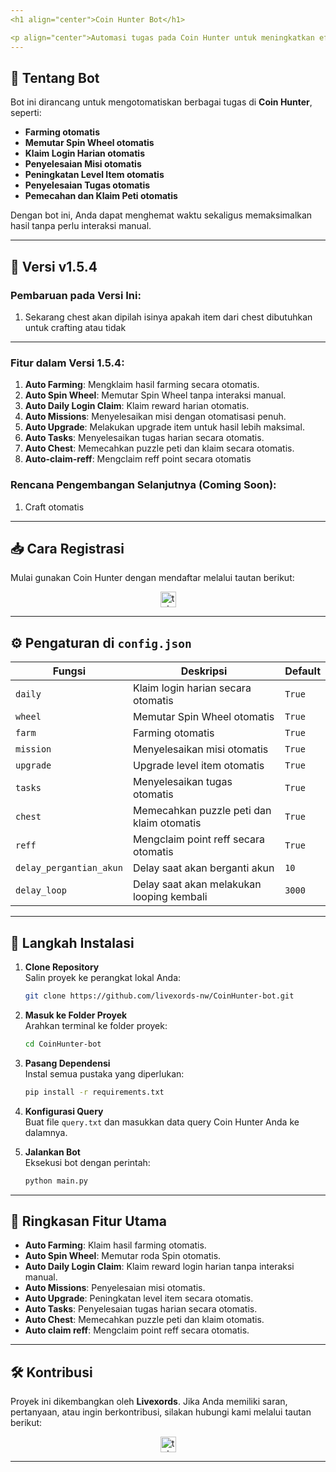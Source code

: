 ```yaml
---
<h1 align="center">Coin Hunter Bot</h1>

<p align="center">Automasi tugas pada Coin Hunter untuk meningkatkan efisiensi dan hasil Anda!</p>
---
```


## 🚀 **Tentang Bot**

Bot ini dirancang untuk mengotomatiskan berbagai tugas di **Coin Hunter**, seperti:

- **Farming otomatis**
- **Memutar Spin Wheel otomatis**
- **Klaim Login Harian otomatis**
- **Penyelesaian Misi otomatis**
- **Peningkatan Level Item otomatis**
- **Penyelesaian Tugas otomatis**
- **Pemecahan dan Klaim Peti otomatis**

Dengan bot ini, Anda dapat menghemat waktu sekaligus memaksimalkan hasil tanpa perlu interaksi manual.

---

## 🌟 **Versi v1.5.4**

### **Pembaruan pada Versi Ini**:

1. Sekarang chest akan dipilah isinya apakah item dari chest dibutuhkan untuk crafting atau tidak

---

### **Fitur dalam Versi 1.5.4**:

1. **Auto Farming**: Mengklaim hasil farming secara otomatis.
2. **Auto Spin Wheel**: Memutar Spin Wheel tanpa interaksi manual.
3. **Auto Daily Login Claim**: Klaim reward harian otomatis.
4. **Auto Missions**: Menyelesaikan misi dengan otomatisasi penuh.
5. **Auto Upgrade**: Melakukan upgrade item untuk hasil lebih maksimal.
6. **Auto Tasks**: Menyelesaikan tugas harian secara otomatis.
7. **Auto Chest**: Memecahkan puzzle peti dan klaim secara otomatis.
8. **Auto-claim-reff**: Mengclaim reff point secara otomatis

### **Rencana Pengembangan Selanjutnya (Coming Soon)**:

1. Craft otomatis

---

## 📥 **Cara Registrasi**

Mulai gunakan Coin Hunter dengan mendaftar melalui tautan berikut:

<div align="center">
  <a href="https://t.me/CoinHuntersGameBot/app?startapp=hunter_62f2b4787229bd5b09a541d53180f956" target="_blank">
    <img src="https://img.shields.io/static/v1?message=CoinHunter&logo=telegram&label=&color=2CA5E0&logoColor=white&labelColor=&style=for-the-badge" height="25" alt="telegram logo" />
  </a>
</div>

---

## ⚙️ **Pengaturan di `config.json`**

| **Fungsi**              | **Deskripsi**                             | **Default** |
| ----------------------- | ----------------------------------------- | ----------- |
| `daily`                 | Klaim login harian secara otomatis        | `True`      |
| `wheel`                 | Memutar Spin Wheel otomatis               | `True`      |
| `farm`                  | Farming otomatis                          | `True`      |
| `mission`               | Menyelesaikan misi otomatis               | `True`      |
| `upgrade`               | Upgrade level item otomatis               | `True`      |
| `tasks`                 | Menyelesaikan tugas otomatis              | `True`      |
| `chest`                 | Memecahkan puzzle peti dan klaim otomatis | `True`      |
| `reff`                  | Mengclaim point reff secara otomatis      | `True`      |
| `delay_pergantian_akun` | Delay saat akan berganti akun             | `10`        |
| `delay_loop`            | Delay saat akan melakukan looping kembali | `3000`      |

---

## 📖 **Langkah Instalasi**

1. **Clone Repository**  
   Salin proyek ke perangkat lokal Anda:

   ```bash
   git clone https://github.com/livexords-nw/CoinHunter-bot.git
   ```

2. **Masuk ke Folder Proyek**  
   Arahkan terminal ke folder proyek:

   ```bash
   cd CoinHunter-bot
   ```

3. **Pasang Dependensi**  
   Instal semua pustaka yang diperlukan:

   ```bash
   pip install -r requirements.txt
   ```

4. **Konfigurasi Query**  
   Buat file `query.txt` dan masukkan data query Coin Hunter Anda ke dalamnya.

5. **Jalankan Bot**  
   Eksekusi bot dengan perintah:

   ```bash
   python main.py
   ```

---

## 🚀 **Ringkasan Fitur Utama**

- **Auto Farming**: Klaim hasil farming otomatis.
- **Auto Spin Wheel**: Memutar roda Spin otomatis.
- **Auto Daily Login Claim**: Klaim reward login harian tanpa interaksi manual.
- **Auto Missions**: Penyelesaian misi otomatis.
- **Auto Upgrade**: Peningkatan level item secara otomatis.
- **Auto Tasks**: Penyelesaian tugas harian secara otomatis.
- **Auto Chest**: Memecahkan puzzle peti dan klaim otomatis.
- **Auto claim reff**: Mengclaim point reff secara otomatis.

---

## 🛠️ **Kontribusi**

Proyek ini dikembangkan oleh **Livexords**. Jika Anda memiliki saran, pertanyaan, atau ingin berkontribusi, silakan hubungi kami melalui tautan berikut:

<div align="center">
  <a href="https://t.me/livexordsscript" target="_blank">
    <img src="https://img.shields.io/static/v1?message=Livexords&logo=telegram&label=&color=2CA5E0&logoColor=white&labelColor=&style=for-the-badge" height="25" alt="telegram logo" />
  </a>
</div>

---
